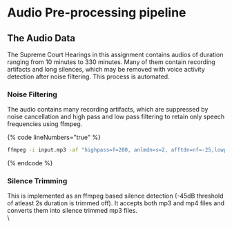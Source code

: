 # Audio Pre-processing pipeline

## The Audio Data

The Supreme Court Hearings in this assignment contains audios of duration ranging from 10 minutes to 330 minutes. Many of them contain recording artifacts and long silences, which may be removed with voice activity detection after noise filtering. This process is automated.

### Noise Filtering

The audio contains many recording artifacts, which are suppressed by noise cancellation and high pass and low pass filtering to retain only speech frequencies using ffmpeg.

{% code lineNumbers="true" %}
```bash
ffmpeg -i input.mp3 -af "highpass=f=200, anlmdn=s=2, afftdn=nf=-25,lowpass=f=3000" test5.mp3
```
{% endcode %}

### Silence Trimming

This is implemented as an ffmpeg based silence detection (-45dB threshold of atleast 2s duration is trimmed off).  It accepts both mp3 and mp4 files  and converts them into silence trimmed mp3 files.\
\
